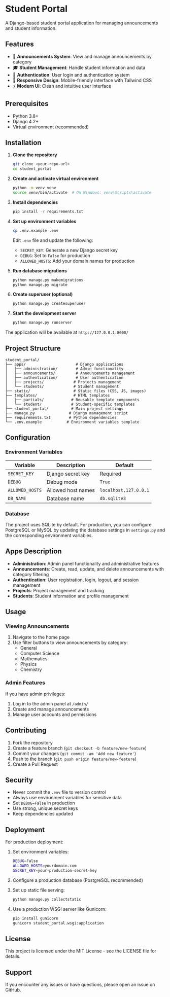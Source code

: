 # Student Portal

A Django-based student portal application for managing announcements and student information.

## Features

- 📢 **Announcements System**: View and manage announcements by category
- 🎓 **Student Management**: Handle student information and data
- 🔐 **Authentication**: User login and authentication system
- 📱 **Responsive Design**: Mobile-friendly interface with Tailwind CSS
- ⚡ **Modern UI**: Clean and intuitive user interface

## Prerequisites

- Python 3.8+
- Django 4.2+
- Virtual environment (recommended)

## Installation

1. **Clone the repository**

   ```bash
   git clone <your-repo-url>
   cd student_portal
   ```

2. **Create and activate virtual environment**

   ```bash
   python -m venv venv
   source venv/bin/activate  # On Windows: venv\Scripts\activate
   ```

3. **Install dependencies**

   ```bash
   pip install -r requirements.txt
   ```

4. **Set up environment variables**

   ```bash
   cp .env.example .env
   ```

   Edit `.env` file and update the following:

   - `SECRET_KEY`: Generate a new Django secret key
   - `DEBUG`: Set to `False` for production
   - `ALLOWED_HOSTS`: Add your domain names for production

5. **Run database migrations**

   ```bash
   python manage.py makemigrations
   python manage.py migrate
   ```

6. **Create superuser (optional)**

   ```bash
   python manage.py createsuperuser
   ```

7. **Start the development server**
   ```bash
   python manage.py runserver
   ```

The application will be available at `http://127.0.0.1:8000/`

## Project Structure

```
student_portal/
├── apps/                      # Django applications
│   ├── administration/        # Admin functionality
│   ├── announcements/         # Announcements management
│   ├── authentication/        # User authentication
│   ├── projects/             # Projects management
│   └── students/             # Student management
├── static/                   # Static files (CSS, JS, images)
├── templates/                # HTML templates
│   ├── partials/            # Reusable template components
│   └── student/             # Student-specific templates
├── student_portal/          # Main project settings
├── manage.py               # Django management script
├── requirements.txt        # Python dependencies
└── .env.example           # Environment variables template
```

## Configuration

### Environment Variables

| Variable        | Description        | Default               |
| --------------- | ------------------ | --------------------- |
| `SECRET_KEY`    | Django secret key  | Required              |
| `DEBUG`         | Debug mode         | `True`                |
| `ALLOWED_HOSTS` | Allowed host names | `localhost,127.0.0.1` |
| `DB_NAME`       | Database name      | `db.sqlite3`          |

### Database

The project uses SQLite by default. For production, you can configure PostgreSQL or MySQL by updating the database settings in `settings.py` and the corresponding environment variables.

## Apps Description

- **Administration**: Admin panel functionality and administrative features
- **Announcements**: Create, read, update, and delete announcements with category filtering
- **Authentication**: User registration, login, logout, and session management
- **Projects**: Project management and tracking
- **Students**: Student information and profile management

## Usage

### Viewing Announcements

1. Navigate to the home page
2. Use filter buttons to view announcements by category:
   - General
   - Computer Science
   - Mathematics
   - Physics
   - Chemistry

### Admin Features

If you have admin privileges:

1. Log in to the admin panel at `/admin/`
2. Create and manage announcements
3. Manage user accounts and permissions

## Contributing

1. Fork the repository
2. Create a feature branch (`git checkout -b feature/new-feature`)
3. Commit your changes (`git commit -am 'Add new feature'`)
4. Push to the branch (`git push origin feature/new-feature`)
5. Create a Pull Request

## Security

- Never commit the `.env` file to version control
- Always use environment variables for sensitive data
- Set `DEBUG=False` in production
- Use strong, unique secret keys
- Keep dependencies updated

## Deployment

For production deployment:

1. Set environment variables:

   ```bash
   DEBUG=False
   ALLOWED_HOSTS=yourdomain.com
   SECRET_KEY=your-production-secret-key
   ```

2. Configure a production database (PostgreSQL recommended)

3. Set up static file serving:

   ```bash
   python manage.py collectstatic
   ```

4. Use a production WSGI server like Gunicorn:
   ```bash
   pip install gunicorn
   gunicorn student_portal.wsgi:application
   ```

## License

This project is licensed under the MIT License - see the LICENSE file for details.

## Support

If you encounter any issues or have questions, please open an issue on GitHub.

